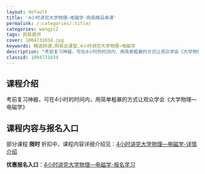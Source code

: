 ```yaml
---
layout: default
title: '4小时讲完大学物理—电磁学-网易精品单课'
permalink: /:categories/:title/
categories: wangyi2
tags: 网易提供
cover: 1004731034.jpg
keywords: 精选网课,网易云课堂,4小时讲完大学物理—电磁学
description: "考前复习神器，可在4小时的时间内，用简单粗暴的方式让观众学会《大学物理—电磁学》4小时讲完大学物理—电磁学"
classid: 1004731034
---
```


## 课程介绍

考前复习神器，可在4小时的时间内，用简单粗暴的方式让观众学会《大学物理—电磁学》

## 课程内容与报名入口

部分课程 **限时** 折扣中，课程内容详细介绍见：[4小时讲完大学物理—电磁学-详情介绍](https://study.163.com/course/introduction/1004731034.htm?share=1&shareId=1025206652&utm_campaign=share&utm_medium=iphoneShare&utm_source=&utm_u=1025206652)

**优惠报名入口**：[4小时讲完大学物理—电磁学-报名学习](https://study.163.com/course/introduction/1004731034.htm?share=1&shareId=1025206652&utm_campaign=share&utm_medium=iphoneShare&utm_source=&utm_u=1025206652)

